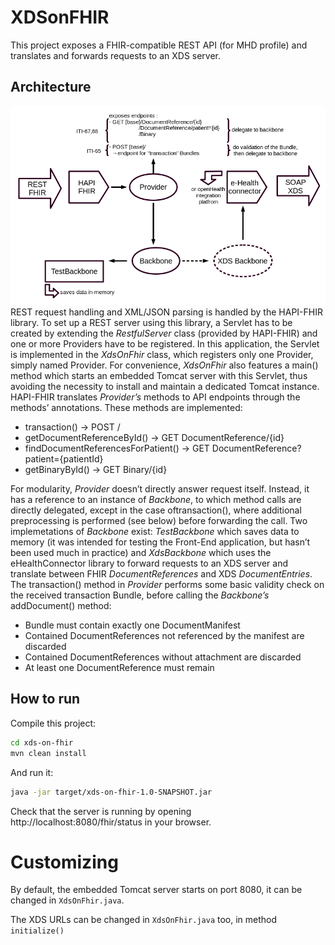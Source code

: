 # XDSonFHIR
This project exposes a FHIR-compatible REST API (for MHD profile) and translates and forwards requests to an XDS server.

## Architecture
![Architecture](https://raw.githubusercontent.com/ahdis/XDSonFHIR/master/archi.png)
REST request handling and XML/JSON parsing is handled by the HAPI-FHIR library. To set up a
REST server using this library, a Servlet has to be created by extending the *RestfulServer* class (provided by HAPI-FHIR) and one or more Providers have to be registered. In this application, the Servlet is implemented in the *XdsOnFhir* class, which registers only one Provider, simply named Provider. For convenience, *XdsOnFhir* also features a main() method which starts an embedded Tomcat server with this Servlet, thus avoiding the necessity to install and maintain a dedicated Tomcat instance.
HAPI-FHIR translates *Provider’s* methods to API endpoints through the methods’ annotations.
These methods are implemented:
* transaction() → POST /
* getDocumentReferenceById() → GET DocumentReference/{id}
* findDocumentReferencesForPatient() → GET DocumentReference?patient={patientId}
* getBinaryById() → GET Binary/{id}


For modularity, *Provider* doesn’t directly answer request itself. Instead, it has a reference to an instance of *Backbone*, to which method calls are directly delegated, except in the case oftransaction(), where additional preprocessing is performed (see below) before forwarding the call. Two implemetations of *Backbone* exist: *TestBackbone* which saves data to memory (it was intended for testing the Front-End application, but hasn’t been used much in practice) and *XdsBackbone* which uses the eHealthConnector library to forward requests to an XDS server and translate between FHIR *DocumentReferences* and XDS *DocumentEntries*.
The transaction() method in *Provider* performs some basic validity check on the received
transaction Bundle, before calling the *Backbone’s* addDocument() method:
* Bundle must contain exactly one DocumentManifest
* Contained DocumentReferences not referenced by the manifest are discarded
* Contained DocumentReferences without attachment are discarded
* At least one DocumentReference must remain

## How to run

Compile this project:
```bash
cd xds-on-fhir
mvn clean install
```

And run it:
```bash
java -jar target/xds-on-fhir-1.0-SNAPSHOT.jar
```

Check that the server is running by opening http://localhost:8080/fhir/status in your browser.

# Customizing

By default, the embedded Tomcat server starts on port 8080, it can be changed in `XdsOnFhir.java`.

The XDS URLs can be changed in `XdsOnFhir.java` too, in method `initialize()`
